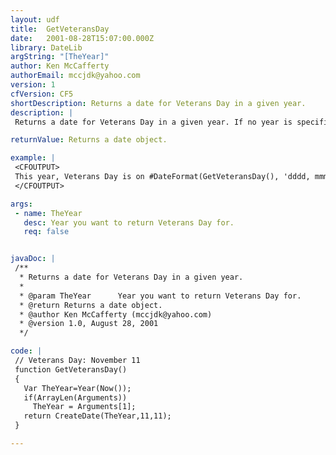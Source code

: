 ```yaml
---
layout: udf
title:  GetVeteransDay
date:   2001-08-28T15:07:00.000Z
library: DateLib
argString: "[TheYear]"
author: Ken McCafferty
authorEmail: mccjdk@yahoo.com
version: 1
cfVersion: CF5
shortDescription: Returns a date for Veterans Day in a given year.
description: |
 Returns a date for Veterans Day in a given year. If no year is specified, defaults to current year.

returnValue: Returns a date object.

example: |
 <CFOUTPUT>
 This year, Veterans Day is on #DateFormat(GetVeteransDay(), 'dddd, mmm dd')#.
 </CFOUTPUT>

args:
 - name: TheYear
   desc: Year you want to return Veterans Day for.
   req: false


javaDoc: |
 /**
  * Returns a date for Veterans Day in a given year.
  * 
  * @param TheYear      Year you want to return Veterans Day for. 
  * @return Returns a date object. 
  * @author Ken McCafferty (mccjdk@yahoo.com) 
  * @version 1.0, August 28, 2001 
  */

code: |
 // Veterans Day: November 11
 function GetVeteransDay() 
 {
   Var TheYear=Year(Now());
   if(ArrayLen(Arguments)) 
     TheYear = Arguments[1];
   return CreateDate(TheYear,11,11);
 }

---
```


